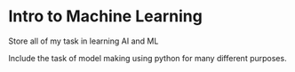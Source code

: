 # Intro to Machine Learning

Store all of my task in learning AI and ML

Include the task of model making using python for many different purposes.